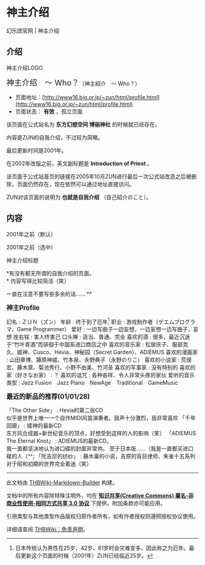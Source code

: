 # 神主介绍

<!-- source html: G:\repos\THBWiki-Markdown-Builder\THBWikiMarkdown\Temp\main\7\78\ns0%3A%E7%A5%9E%E4%B8%BB%E4%BB%8B%E7%BB%8D.html -->

幻乐团官网 | 神主介绍

## 介绍
[](./文件-神主介绍LOGO.png.md)  [](./文件-神主介绍LOGO.png.md)神主介绍LOGO
  
<big><big>神主介绍　～ Who？</big></big>（神主紹介　～ Who？）
  

- 页面地址：[http://www16.big.or.jp/~zun/html/profile.html](http://www16.big.or.jp/~zun/html/profile.html)
- 页面状态： **有效** ，孤立页面

  
该页面在公式站名为  **东方幻想空间 博丽神社** 的时候就已经存在。  

内容是ZUN的自我介绍，不过较为简略。  

最后更新时间是2001年。  

在2002年改版之前，英文副标题是 **Introduction of Priest** 。  

该页面于公式站首页的链接在2005年10月ZUN进行最后一次公式站改造之后被删除，页面仍然存在，现在依然可以通过地址直接访问。
  
  
ZUN对该页面的说明为 **也就是自我介绍** （自己紹介のこと）。
  

## 内容



[](./文件-神主介绍标题a.png.md)

2001年之前（默认）


[](./文件-神主介绍标题b.png.md)
2001年之前（选中）




[](./文件-神主介绍标题.png.md)  [](./文件-神主介绍标题.png.md)神主介绍标题
  
 *有没有都无所谓的自我介绍的页面。  
* 
内容写得比较简洁（笑）  

一直在注意不要写些多余的话…… ** 
  
  
<big> **神主Profile** </big>
  

幻名
: ＺＵＮ（ズン）
年龄
: 终于到了厄年[^cite_note-1]
职业
: 游戏制作者（ゲエムプログラマ，Game Programmer）
爱好
: 一边写曲子一边妄想，一边妄想一边写曲子，妄想
座右铭
: 害人终害己
口头禅
: 适当、普通、完全
喜欢的酒
: 很多，最近沉迷于“竹叶青酒”而徘徊于中国系进口商店之中
喜欢的音乐家
: 松居庆子、服部克久、姬神、Cusco、Hevia、神秘园（Secret Garden）、ADIEMUS
喜欢的漫画家
: 山田章博、藤原神威、竹本泉、永野典子（永野のりこ）
喜欢的小说家
: 荒俣宏、藤木禀、菊池秀行、小野不由美、竹河圣
喜欢的军事家
: 没有特别的
喜欢的家（好きなお家）
: ？
喜欢的诅咒
: 各种各样、令人非常头疼的家伙
爱听的音乐类型
: Jazz Fusion　Jazz Piano　NewAge　Traditional　GameMusic

  
  

  
  
<big> **最近的新品的推荐(01/01/28)** </big>
  

「The Other Side」
: Hevia的第二张CD  
似乎是世界上唯一一个自作MIDI风笛演奏者。鼓声十分激烈，我非常喜欢
「千年回廊」
: 姬神的最新CD  
东方风合成器+新世纪音乐的顶点，好想受到这样的人的影响（笑）
「ADIEMUS The Eternal Knot」
: ADIEMUS的最新CD。  
我一直都坚决地认为进口碟的封面非常帅。 至于日本版……（我是一直都买进口碟的人（^^;
「陀吉尼的纺纱」
: 藤木稟的小说，吉原的盲目律师、朱雀十五系列  
对于昭和初期的世界完全着迷（笑）  



[^cite_note-1]: 日本传统认为男性在25岁，42岁，61岁时会灾难变多，因此称之为厄年。最后更新这个页面的时候（2001年）ZUN已经临近25岁。

  
  





---

此文档由 [THBWiki-Markdown-Builder](https://github.com/Delsin-Yu/THBWiki-Markdown-Builder) 构建。

文档中的所有内容除特殊注明外，均在 [**知识共享(Creative Commons) 署名-非商业性使用-相同方式共享 3.0 协议**](https://creativecommons.org/licenses/by-sa/3.0/deed.zh-hans) 下提供，附加条款亦可能应用。

引用类型与其他类型作品版权归原作者所有，如有作者授权则遵照授权协议使用。

详细请查阅 [THBWiki：免责声明](https://thbwiki.cc/THBWiki:%E5%85%8D%E8%B4%A3%E5%A3%B0%E6%98%8E)。

